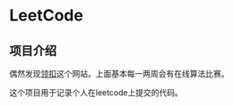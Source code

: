 # LeetCode

## 项目介绍

偶然发现[领扣](https://leetcode-cn.com)这个网站。上面基本每一两周会有在线算法比赛。

这个项目用于记录个人在leetcode上提交的代码。

